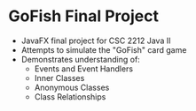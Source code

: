 # GoFish Final Project
- JavaFX final project for CSC 2212 Java II
- Attempts to simulate the "GoFish" card game
- Demonstrates understanding of:
    - Events and Event Handlers
    - Inner Classes
    - Anonymous Classes
    - Class Relationships